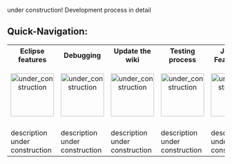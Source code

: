 under construction! Development process in detail

## Quick-Navigation:

<table>
	<tr>
		<th>Eclipse features</th>
		<th>Debugging</th>
		<th>Update the wiki</th>
		<th>Testing process</th>
		<th>Jobs in FeatureIDE</th>
	</tr>
	<tr>
		<td width="128px">
			<p align="center">
				<img height="100" width="100" alt="under_construction" src="https://github.com/tthuem/FeatureIDE/wiki/Assets/Home/under_construction.png">
			</p>
		</td>
		<td width="128px">
			<p align="center">
				<img height="100" width="100" alt="under_construction" src="https://github.com/tthuem/FeatureIDE/wiki/Assets/Home/under_construction.png">
			</p>
		</td>
		<td width="128px">
			<p align="center">
				<img height="100" width="100" alt="under_construction" src="https://github.com/tthuem/FeatureIDE/wiki/Assets/Home/under_construction.png">
			</p>
		</td>
		<td width="128px">
			<p align="center">
				<img height="100" width="100" alt="under_construction" src="https://github.com/tthuem/FeatureIDE/wiki/Assets/Home/under_construction.png">
			</p>
		</td>
		<td width="128px">
			<p align="center">
				<img height="100" width="100" alt="under_construction" src="https://github.com/tthuem/FeatureIDE/wiki/Assets/Home/under_construction.png">
			</p>
		</td>
	</tr>
	<tr>
		<td>
			<!--a href="/tthuem/FeatureIDE/wiki/Eclipse-RCP-and-RAP-Development">Eclipse RCP and RAP</a-->
		</td>
		<td>
			<!--a href="/tthuem/FeatureIDE/wiki/Checkout-FeatureIDE-sources">Checkout FeatureIDE sources</a-->
		</td>
		<td>
			<!--a href="/tthuem/FeatureIDE/wiki/Run-configuration-[FeatureIDE-Dev]">Run Configuration</a-->
		</td>
		<td>
			<!--a href="/tthuem/FeatureIDE/wiki/Run-configuration-[FeatureIDE-Dev]">Run Configuration</a-->
		</td>
		<td>
			<!--a href="/tthuem/FeatureIDE/wiki/Run-configuration-[FeatureIDE-Dev]">Run Configuration</a-->
		</td>
	</tr>
	<tr>
		<td>description under construction</td>
		<td>description under construction</td>
		<td>description under construction</td>
		<td>description under construction</td>
		<td>description under construction</td>
	</tr>
</table>